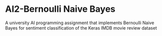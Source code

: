# AI2-Bernoulli Naive Bayes
A university AI programming assignment that implements Bernoulli Naive Bayes for sentiment classification of the Keras IMDB movie review dataset
